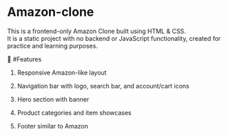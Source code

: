 # Amazon-clone
This is a frontend-only Amazon Clone built using HTML & CSS.<br>
It is a static project with no backend or JavaScript functionality, created for practice and learning purposes.<br>

📌 #Features<br>

1. Responsive Amazon-like layout<br>

2. Navigation bar with logo, search bar, and account/cart icons<br>

3. Hero section with banner<br>

4. Product categories and item showcases<br>

5. Footer similar to Amazon<br>
